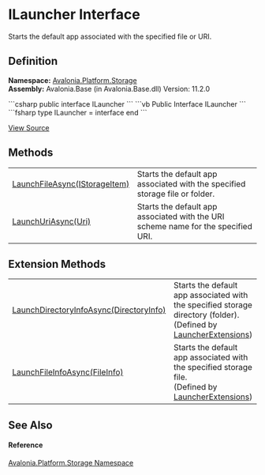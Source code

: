 # ILauncher Interface


Starts the default app associated with the specified file or URI.



## Definition
**Namespace:** <a href="N_Avalonia_Platform_Storage">Avalonia.Platform.Storage</a>  
**Assembly:** Avalonia.Base (in Avalonia.Base.dll) Version: 11.2.0

<Tabs groupId="api-code-preview">
<TabItem value="csharp" label="C#">
```csharp
public interface ILauncher
```
</TabItem>
<TabItem value="vb" label="VB">
```vb
Public Interface ILauncher
```
</TabItem>
<TabItem value="fsharp" label="F#">
```fsharp
type ILauncher = interface end
```
</TabItem>
</Tabs>



<a href="https://github.com/AvaloniaUI/Avalonia/tree/master/src/Avalonia.Base/Platform/Storage/ILauncher.cs" title="View the source code">View Source</a>



## Methods
<table>
<tr>
<td><a href="M_Avalonia_Platform_Storage_ILauncher_LaunchFileAsync">LaunchFileAsync(IStorageItem)</a></td>
<td>Starts the default app associated with the specified storage file or folder.</td>
</tr>
<tr>
<td><a href="M_Avalonia_Platform_Storage_ILauncher_LaunchUriAsync">LaunchUriAsync(Uri)</a></td>
<td>Starts the default app associated with the URI scheme name for the specified URI.</td>
</tr>
</table>

## Extension Methods
<table>
<tr>
<td><a href="M_Avalonia_Platform_Storage_LauncherExtensions_LaunchDirectoryInfoAsync">LaunchDirectoryInfoAsync(DirectoryInfo)</a></td>
<td>Starts the default app associated with the specified storage directory (folder).<br />(Defined by <a href="T_Avalonia_Platform_Storage_LauncherExtensions">LauncherExtensions</a>)</td>
</tr>
<tr>
<td><a href="M_Avalonia_Platform_Storage_LauncherExtensions_LaunchFileInfoAsync">LaunchFileInfoAsync(FileInfo)</a></td>
<td>Starts the default app associated with the specified storage file.<br />(Defined by <a href="T_Avalonia_Platform_Storage_LauncherExtensions">LauncherExtensions</a>)</td>
</tr>
</table>

## See Also


#### Reference
<a href="N_Avalonia_Platform_Storage">Avalonia.Platform.Storage Namespace</a>  

